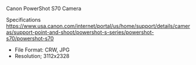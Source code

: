 Canon PowerShot S70 Camera	

Specifications
https://www.usa.canon.com/internet/portal/us/home/support/details/cameras/support-point-and-shoot/powershot-s-series/powershot-s70/powershot-s70

- File Format: CRW, JPG
- Resolution; 3112x2328